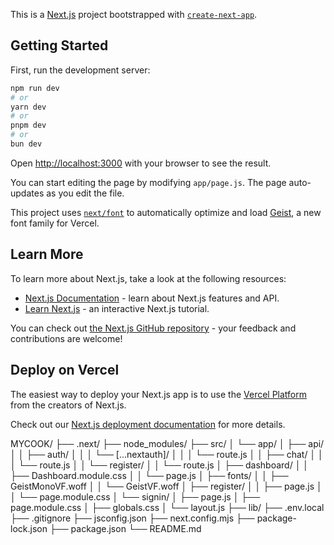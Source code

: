 This is a [Next.js](https://nextjs.org) project bootstrapped with [`create-next-app`](https://nextjs.org/docs/app/api-reference/cli/create-next-app).

## Getting Started

First, run the development server:

```bash
npm run dev
# or
yarn dev
# or
pnpm dev
# or
bun dev
```

Open [http://localhost:3000](http://localhost:3000) with your browser to see the result.

You can start editing the page by modifying `app/page.js`. The page auto-updates as you edit the file.

This project uses [`next/font`](https://nextjs.org/docs/app/building-your-application/optimizing/fonts) to automatically optimize and load [Geist](https://vercel.com/font), a new font family for Vercel.

## Learn More

To learn more about Next.js, take a look at the following resources:

- [Next.js Documentation](https://nextjs.org/docs) - learn about Next.js features and API.
- [Learn Next.js](https://nextjs.org/learn) - an interactive Next.js tutorial.

You can check out [the Next.js GitHub repository](https://github.com/vercel/next.js) - your feedback and contributions are welcome!

## Deploy on Vercel

The easiest way to deploy your Next.js app is to use the [Vercel Platform](https://vercel.com/new?utm_medium=default-template&filter=next.js&utm_source=create-next-app&utm_campaign=create-next-app-readme) from the creators of Next.js.

Check out our [Next.js deployment documentation](https://nextjs.org/docs/app/building-your-application/deploying) for more details.

MYCOOK/
├── .next/
├── node_modules/
├── src/
│   └── app/
│       ├── api/
│       │   ├── auth/
│       │   │   └── [...nextauth]/
│       │   │       └── route.js
│       │   ├── chat/
│       │   │   └── route.js
│       │   └── register/
│       │       └── route.js
│       ├── dashboard/
│       │   ├── Dashboard.module.css
│       │   └── page.js
│       ├── fonts/
│       │   ├── GeistMonoVF.woff
│       │   └── GeistVF.woff
│       ├── register/
│       │   ├── page.js
│       │   └── page.module.css
│       └── signin/
│           ├── page.js
│           ├── page.module.css
│           ├── globals.css
│           └── layout.js
├── lib/
├── .env.local
├── .gitignore
├── jsconfig.json
├── next.config.mjs
├── package-lock.json
├── package.json
└── README.md